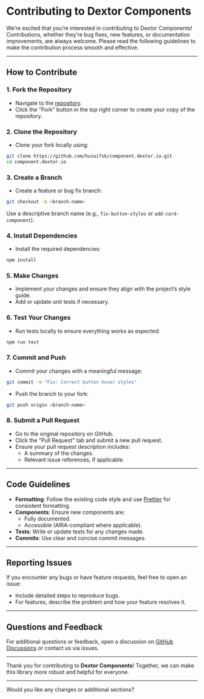 # **Contributing to Dextor Components**

We’re excited that you’re interested in contributing to Dextor Components! Contributions, whether they’re bug fixes, new features, or documentation improvements, are always welcome. Please read the following guidelines to make the contribution process smooth and effective.

---

## **How to Contribute**

### 1. **Fork the Repository**
- Navigate to the [repository](https://github.com/huzaifsk/component.dextor.io).
- Click the "Fork" button in the top right corner to create your copy of the repository.

### 2. **Clone the Repository**
- Clone your fork locally using:

```bash
git clone https://github.com/huzaifsk/component.dextor.io.git
cd component.dextor.io
```

### 3. **Create a Branch**
- Create a feature or bug fix branch:

```bash
git checkout -b <branch-name>
```

Use a descriptive branch name (e.g., `fix-button-styles` or `add-card-component`).

### 4. **Install Dependencies**
- Install the required dependencies:

```bash
npm install
```

### 5. **Make Changes**
- Implement your changes and ensure they align with the project’s style guide.
- Add or update unit tests if necessary.

### 6. **Test Your Changes**
- Run tests locally to ensure everything works as expected:

```bash
npm run test
```

### 7. **Commit and Push**
- Commit your changes with a meaningful message:

```bash
git commit -m "Fix: Correct button hover styles"
```

- Push the branch to your fork:

```bash
git push origin <branch-name>
```

### 8. **Submit a Pull Request**
- Go to the original repository on GitHub.
- Click the "Pull Request" tab and submit a new pull request.
- Ensure your pull request description includes:
  - A summary of the changes.
  - Relevant issue references, if applicable.

---

## **Code Guidelines**

- **Formatting**: Follow the existing code style and use [Prettier](https://prettier.io/) for consistent formatting.
- **Components**: Ensure new components are:
  - Fully documented.
  - Accessible (ARIA-compliant where applicable).
- **Tests**: Write or update tests for any changes made.
- **Commits**: Use clear and concise commit messages.

---

## **Reporting Issues**

If you encounter any bugs or have feature requests, feel free to open an issue:
- Include detailed steps to reproduce bugs.
- For features, describe the problem and how your feature resolves it.

---

## **Questions and Feedback**

For additional questions or feedback, open a discussion on [GitHub Discussions](https://github.com/huzaifsk/dextor-components/discussions) or contact us via issues.

---

Thank you for contributing to **Dextor Components**! Together, we can make this library more robust and helpful for everyone.

--- 

Would you like any changes or additional sections?
